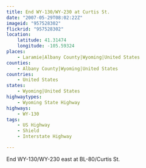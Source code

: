 ```yaml
---
title: End WY-130/WY-230 at Curtis St.
date: "2007-05-29T08:02:22Z"
imageid: "957528302"
flickrid: "957528302"
location:
    latitude: 41.31474
    longitude: -105.59324
places:
    - Laramie|Albany County|Wyoming|United States
counties:
    - Albany County|Wyoming|United States
countries:
    - United States
states:
    - Wyoming|United States
highwaytypes:
    - Wyoming State Highway
highways:
    - WY-130
tags:
    - US Highway
    - Shield
    - Interstate Highway

---
```

End WY-130/WY-230 east at BL-80/Curtis St.